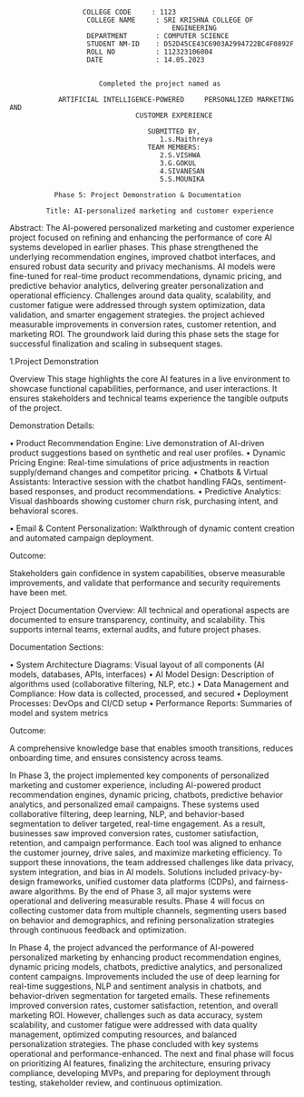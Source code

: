                       COLLEGE CODE     : 1123
                       COLLEGE NAME     : SRI KRISHNA COLLEGE OF    
                                            ENGINEERING
                       DEPARTMENT       : COMPUTER SCIENCE
                       STUDENT NM-ID    : D52D45CE43C6903A2994722BC4F0892F
                       ROLL NO          : 112323106004
                       DATE             : 14.05.2023
                       
                       
                          Completed the project named as 

                ARTIFICIAL INTELLIGENCE-POWERED     PERSONALIZED MARKETING AND 
                                   CUSTOMER EXPERIENCE
                                          
                                      SUBMITTED BY, 
                                         1.s.Maithreya
                                      TEAM MEMBERS:
                                         2.S.VISHWA
                                         3.G.GOKUL
                                         4.SIVANESAN
                                         5.S.MOUNIKA

               Phase 5: Project Demonstration & Documentation

             Title: AI-personalized marketing and customer experience
Abstract: The AI-powered personalized marketing and customer experience project focused on refining and enhancing the performance of core AI systems developed in earlier phases. This phase strengthened the underlying recommendation engines, improved chatbot interfaces, and ensured robust data security and privacy mechanisms. AI models were fine-tuned for real-time product recommendations, dynamic pricing, and predictive behavior analytics, delivering greater personalization and operational efficiency. Challenges around data quality, scalability, and customer fatigue were addressed through system optimization, data validation, and smarter engagement strategies. the project achieved measurable improvements in conversion rates, customer retention, and marketing ROI. The groundwork laid during this phase sets the stage for successful finalization and scaling in subsequent stages.

1.Project Demonstration

Overview This stage highlights the core AI features in a live environment to showcase functional capabilities, performance, and user interactions. It ensures stakeholders and technical teams experience the tangible outputs of the project.

Demonstration Details:

• Product Recommendation Engine: Live demonstration of AI-driven product suggestions based on synthetic and real user profiles. • Dynamic Pricing Engine: Real-time simulations of price adjustments in reaction supply/demand changes and competitor pricing. • Chatbots & Virtual Assistants: Interactive session with the chatbot handling FAQs, sentiment-based responses, and product recommendations. • Predictive Analytics: Visual dashboards showing customer churn risk, purchasing intent, and behavioral scores.

• Email & Content Personalization: Walkthrough of dynamic content creation and automated campaign deployment.

Outcome:

Stakeholders gain confidence in system capabilities, observe measurable improvements, and validate that performance and security requirements have been met.

Project Documentation
Overview: All technical and operational aspects are documented to ensure transparency, continuity, and scalability. This supports internal teams, external audits, and future project phases.

Documentation Sections:

• System Architecture Diagrams: Visual layout of all components (AI models, databases, APIs, interfaces) • AI Model Design: Description of algorithms used (collaborative filtering, NLP, etc.) • Data Management and Compliance: How data is collected, processed, and secured • Deployment Processes: DevOps and CI/CD setup • Performance Reports: Summaries of model and system metrics

Outcome:

A comprehensive knowledge base that enables smooth transitions, reduces onboarding time, and ensures consistency across teams.

In Phase 3, the project implemented key components of personalized marketing and customer experience, including AI-powered product recommendation engines, dynamic pricing, chatbots, predictive behavior analytics, and personalized email campaigns. These systems used collaborative filtering, deep learning, NLP, and behavior-based segmentation to deliver targeted, real-time engagement. As a result, businesses saw improved conversion rates, customer satisfaction, retention, and campaign performance. Each tool was aligned to enhance the customer journey, drive sales, and maximize marketing efficiency.
To support these innovations, the team addressed challenges like data privacy, system integration, and bias in AI models. Solutions included privacy-by-design frameworks, unified customer data platforms (CDPs), and fairness-aware algorithms. By the end of Phase 3, all major systems were operational and delivering measurable results. Phase 4 will focus on collecting customer data from multiple channels, segmenting users based on behavior and demographics, and refining personalization strategies through continuous feedback and optimization.

 In Phase 4, the project advanced the performance of AI-powered personalized marketing by enhancing product recommendation engines, dynamic pricing models, chatbots, predictive analytics, and personalized content campaigns. Improvements included the use of deep learning for real-time suggestions, NLP and sentiment analysis in chatbots, and behavior-driven segmentation for targeted emails. These refinements improved conversion rates, customer satisfaction, retention, and overall marketing ROI.
However, challenges such as data accuracy, system scalability, and customer fatigue were addressed with data quality management, optimized computing resources, and balanced personalization strategies. The phase concluded with key systems operational and performance-enhanced. The next and final phase will focus on prioritizing AI features, finalizing the architecture, ensuring privacy compliance, developing MVPs, and preparing for deployment through testing, stakeholder review, and continuous optimization.

